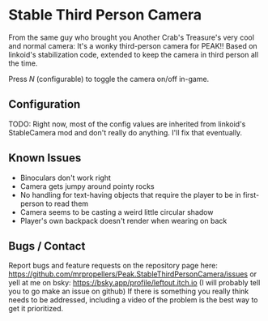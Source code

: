 # Stable Third Person Camera
From the same guy who brought you Another Crab's Treasure's very cool and normal camera: 
It's a wonky third-person camera for PEAK!! Based on linkoid's stabilization code,
extended to keep the camera in third person all the time.

Press *N* (configurable) to toggle the camera on/off in-game.

## Configuration
TODO: Right now, most of the config values are inherited from linkoid's StableCamera mod and don't really do anything. 
I'll fix that eventually. 

## Known Issues
* Binoculars don't work right
* Camera gets jumpy around pointy rocks
* No handling for text-having objects that require the player to be in first-person to read them
* Camera seems to be casting a weird little circular shadow
* Player's own backpack doesn't render when wearing on back

## Bugs / Contact
Report bugs and feature requests on the repository page here: https://github.com/mrpropellers/Peak.StableThirdPersonCamera/issues or
yell at me on bsky: https://bsky.app/profile/leftout.itch.io (I will probably tell you to go make an issue on github)
If there is something you really think needs to be addressed, including a video of the problem is the best way to get it prioritized.